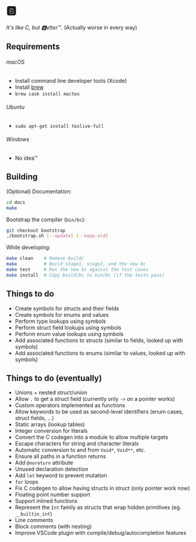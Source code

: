 # 🅱️

_It's like C, but 🅱️etter™️._ (Actually worse in every way)


## Requirements

###### macOS
- Install command line developer tools (Xcode)
- Install [brew](https://brew.sh)
- `brew cask install mactex`

###### Ubuntu
- `sudo apt-get install texlive-full`

###### Windows
- No idea™️


## Building

(Optional) Documentation:

```Bash
cd docs
make
```

Bootstrap the compiler (`bin/bc`):

```Bash
git checkout bootstrap
./bootstrap.sh [--update] [--keep-old]
```

While developing:

```Bash
make clean    # Remove build/
make          # Build stage1, stage2, and the new bc
make test     # Run the new bc against the test cases
make install  # Copy build/bc to bin/bc (if the tests pass)
```

## Things to do

- Create symbols for structs and their fields
- Create symbols for enums and values
- Perform type lookups using symbols
- Perform struct field lookups using symbols
- Perform enum value lookups using symbols
- Add associated functions to structs (similar to fields, looked up with symbols)
- Add associated functions to enums (similar to values, looked up with symbols)

## Things to do (eventually)

- Unions + nested struct/union
- Allow `.` to get a struct field (currently only `->` on a pointer works)
- Custom operators implemented as functions
- Allow keywords to be used as second-level identifiers (enum cases, struct fields, ...)
- Static arrays (lookup tables)
- Integer conversion for literals
- Convert the C codegen into a module to allow multiple targets
- Escape characters for string and character literals
- Automatic conversion to and from `Void*`, `Void**`, etc.
- Ensure all paths in a function returns
- Add `@noreturn` attribute
- Unused declaration detection
- Add `let` keyword to prevent mutation
- `for` loops
- Fix C codegen to allow having structs in struct (only pointer work now)
- Floating point number support
- Support inlined functions
- Represent the `Int` family as structs that wrap hidden primitives (eg. `__builtin_int`)
- Line comments
- Block comments (with nesting)
- Improve VSCode plugin with compile/debug/autocompletion features

